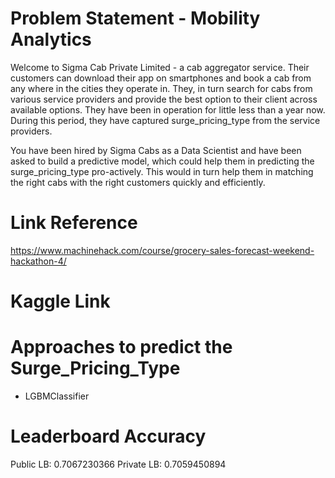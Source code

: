 # Problem Statement - Mobility Analytics
Welcome to Sigma Cab Private Limited - a cab aggregator service. Their customers can download their app on smartphones and book a cab from any where in the cities they operate in. They, in turn search for cabs from various service providers and provide the best option to their client across available options. They have been in operation for little less than a year now. During this period, they have captured surge_pricing_type from the service providers.

You have been hired by Sigma Cabs as a Data Scientist and have been asked to build a predictive model, which could help them in predicting the surge_pricing_type pro-actively. This would in turn help them in matching the right cabs with the right customers quickly and efficiently.

# Link Reference
https://www.machinehack.com/course/grocery-sales-forecast-weekend-hackathon-4/

# Kaggle Link


# Approaches to predict the Surge_Pricing_Type
* LGBMClassifier

# Leaderboard Accuracy
Public LB: 0.7067230366
Private LB: 0.7059450894